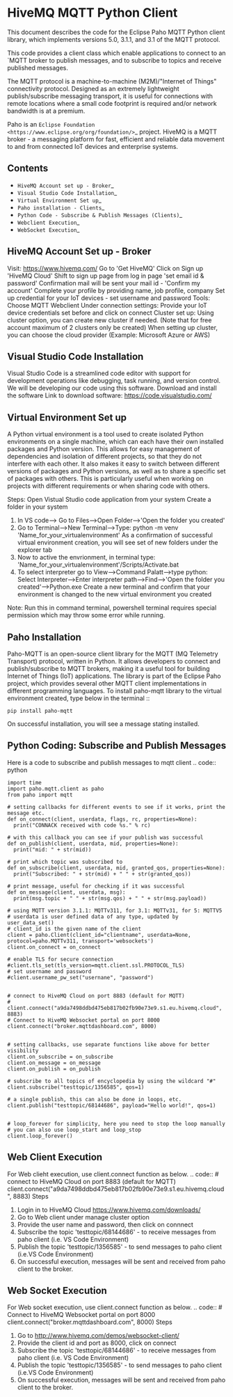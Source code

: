 HiveMQ MQTT Python Client
================================

This document describes the code for the Eclipse Paho MQTT Python client library, which implements versions 5.0, 3.1.1, and 3.1 of the MQTT protocol.

This code provides a client class which enable applications to connect to an `MQTT broker to publish messages, and to subscribe to topics and receive published messages. 

The MQTT protocol is a machine-to-machine (M2M)/"Internet of Things" connectivity protocol. Designed as an extremely lightweight publish/subscribe messaging transport, it is useful for connections with remote locations where a small code footprint is required and/or network bandwidth is at a premium.

Paho is an `Eclipse Foundation <https://www.eclipse.org/org/foundation/>`_ project.
HiveMQ is a MQTT broker - a messaging platform for fast, efficient and reliable data movement to and from connected IoT devices and enterprise systems.

Contents
--------

* `HiveMQ Account set up - Broker`_
* `Visual Studio Code Installation`_
* `Virtual Environment Set up`_
* `Paho installation - Clients`_
* `Python Code - Subscribe & Publish Messages (Clients)`_
* `Webclient Execution`_
* `WebSocket Execution`_

HiveMQ Account Set up - Broker
------------
Visit: https://www.hivemq.com/
Go to 'Get HiveMQ'
Click on Sign up 'HiveMQ Cloud'
Shift to sign up page from log in page 'set email id & password'
Confirmation mail will be sent your mail id - 'Confirm my account'
Complete your profile by providing name, job profile, company
Set up credential for your IoT devices - set username and password
Tools: Choose MQTT Webclient
Under connection settings: Provide your IoT device credentials set before and click on connect
Cluster set up:
Using cluster option, you can create new cluster if needed. (Note that for free account maximum of 2 clusters only be created)
When setting up cluster, you can choose the cloud provider (Example: Microsoft Azure or AWS)


Visual Studio Code Installation
------------
Visual Studio Code is a streamlined code editor with support for development operations like debugging, task running, and version control. We will be developing our code using this software.
Download and install the software
Link to download software: https://code.visualstudio.com/

Virtual Environment Set up
------------
A Python virtual environment is a tool used to create isolated Python environments on a single machine, which can each have their own installed packages and Python version. This allows for easy management of dependencies and isolation of different projects, so that they do not interfere with each other. It also makes it easy to switch between different versions of packages and Python versions, as well as to share a specific set of packages with others. This is particularly useful when working on projects with different requirements or when sharing code with others.

Steps:
Open Vistual Studio code application from your system
Create a folder in your system
1. In VS code--> Go to Files-->Open Folder-->'Open the folder you created'
2. Go to Terminal-->New Terminal-->Type: python -m venv 'Name_for_your_virtualenvironment'
As a confirmation of successful virtual environment creation, you will see set of new folders under the explorer tab
3. Now to active the envrionment, in terminal type: 'Name_for_your_virtualenvironment'/Scripts/Activate.bat
4. To select interpreter go to View-->Command Palatt-->type python: Select Interpreter-->Enter interpreter path-->Find-->'Open the folder you created'-->Python.exe
Create a new terminal and confirm that your environment is changed to the new virtual environment you created

Note: Run this in command terminal, powershell terminal requires special permission which may throw some error while running.

Paho Installation
-------------
Paho-MQTT is an open-source client library for the MQTT (MQ Telemetry Transport) protocol, written in Python. It allows developers to connect and publish/subscribe to MQTT brokers, making it a useful tool for building Internet of Things (IoT) applications. The library is part of the Eclipse Paho project, which provides several other MQTT client implementations in different programming languages.
To install paho-mqtt library to the virtual environment created, type below in the terminal
::

    pip install paho-mqtt

On successful installation, you will see a message stating installed.

Python Coding: Subscribe and Publish Messages
--------------

Here is a code to subscribe and publish messages to mqtt client
.. code:: python

    import time
    import paho.mqtt.client as paho
    from paho import mqtt

    # setting callbacks for different events to see if it works, print the message etc.
    def on_connect(client, userdata, flags, rc, properties=None):
      print("CONNACK received with code %s." % rc)

    # with this callback you can see if your publish was successful
    def on_publish(client, userdata, mid, properties=None):
      print("mid: " + str(mid))

    # print which topic was subscribed to
    def on_subscribe(client, userdata, mid, granted_qos, properties=None):
      print("Subscribed: " + str(mid) + " " + str(granted_qos))

    # print message, useful for checking if it was successful
    def on_message(client, userdata, msg):
      print(msg.topic + " " + str(msg.qos) + " " + str(msg.payload))

    # using MQTT version 3.1.1: MQTTv311, for 3.1: MQTTv31, for 5: MQTTV5
    # userdata is user defined data of any type, updated by user_data_set()
    # client_id is the given name of the client
    client = paho.Client(client_id="clientname", userdata=None, protocol=paho.MQTTv311, transport='websockets')
    client.on_connect = on_connect

    # enable TLS for secure connection
    #client.tls_set(tls_version=mqtt.client.ssl.PROTOCOL_TLS)
    # set username and password
    #client.username_pw_set("usernane", "password")


    # connect to HiveMQ Cloud on port 8883 (default for MQTT)
    # client.connect("a9da7498ddbd475eb817b02fb90e73e9.s1.eu.hivemq.cloud", 8883)
    # Connect to HiveMQ Websocket portal on port 8000
    client.connect("broker.mqttdashboard.com", 8000)


    # setting callbacks, use separate functions like above for better visibility
    client.on_subscribe = on_subscribe
    client.on_message = on_message
    client.on_publish = on_publish

    # subscribe to all topics of encyclopedia by using the wildcard "#"
    client.subscribe("testtopic/1356585", qos=1)

    # a single publish, this can also be done in loops, etc.
    client.publish("testtopic/68144686", payload="Hello world!", qos=1)


    # loop_forever for simplicity, here you need to stop the loop manually
    # you can also use loop_start and loop_stop
    client.loop_forever()

Web Client Execution
--------------
For Web clieht execution, use client.connect function as below.
.. code:: 
     # connect to HiveMQ Cloud on port 8883 (default for MQTT)
       client.connect("a9da7498ddbd475eb817b02fb90e73e9.s1.eu.hivemq.cloud", 8883)
Steps
1. Login in to HiveMQ Cloud https://www.hivemq.com/downloads/
2. Go to Web client under manage cluster option
3. Provide the user name and password, then click on connnect
4. Subscribe the topic 'testtopic/68144686' - to receive messages from paho client (i.e. VS Code Environment)
5. Publish the topic 'testtopic/1356585' - to send messages to paho client (i.e.VS Code Environment)
6. On successful execution, messages will be sent and received from paho client to the broker.

Web Socket Execution
--------------
For Web socket execution, use client.connect function as below.
.. code:: 
    # Connect to HiveMQ Websocket portal on port 8000
      client.connect("broker.mqttdashboard.com", 8000)
Steps
1. Go to http://www.hivemq.com/demos/websocket-client/
2. Provide the client id and port as 8000, click on connect
3. Subscribe the topic 'testtopic/68144686' - to receive messages from paho client (i.e. VS Code Environment)
4. Publish the topic 'testtopic/1356585' - to send messages to paho client (i.e.VS Code Environment)
5. On successful execution, messages will be sent and received from paho client to the broker.
